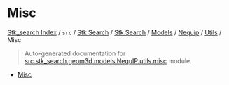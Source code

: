 # Misc

[Stk_search Index](../../../../../../README.md#stk_search-index) / `src` / [Stk Search](../../../../index.md#stk-search) / [Stk Search](../../../../index.md#stk-search) / [Models](../../index.md#models) / [Nequip](../index.md#nequip) / [Utils](./index.md#utils) / Misc

> Auto-generated documentation for [src.stk_search.geom3d.models.NequIP.utils.misc](https://github.com/mohammedazzouzi15/STK_search/blob/main/src/stk_search/geom3d/models/NequIP/utils/misc.py) module.
- [Misc](#misc)

